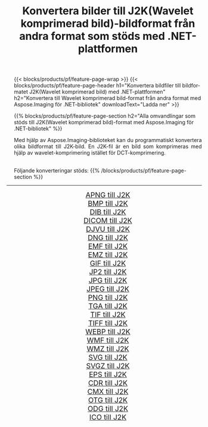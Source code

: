 ﻿---
title: Konvertera bilder till J2K(Wavelet komprimerad bild)-bildformat från andra format som stöds med .NET-plattformen 
weight: 3920
url: /sv/net/conversion/to/j2k 
lang: sv
langdirlevel: 2
locales: zh-hans,ja,it,ru,de,es,fr,nl,id,lt,pl,pt,vi,tr,ko,zh-hant,ar,hi,th,sv,cs,uk,he
description: Med Aspose.Imaging för .NET-bibliotek är det lätt att konvertera till J2K(Wavelet komprimerad bild) från andra bildformat som stöds
---

{{< blocks/products/pf/feature-page-wrap >}}
{{< blocks/products/pf/feature-page-header h1="Konvertera bildfiler till bildformatet J2K(Wavelet komprimerad bild) med .NET-plattformen" h2="Konvertera till Wavelet komprimerad bild-format från andra format med Aspose.Imaging för .NET-bibliotek" downloadText="Ladda ner" >}}


{{% blocks/products/pf/feature-page-section  h2="Alla omvandlingar som stöds till J2K(Wavelet komprimerad bild)-format med Aspose.Imaging för .NET-bibliotek" %}}
<p align=justify>Med hjälp av Aspose.Imaging-biblioteket kan du programmatiskt konvertera olika bildformat till J2K-bild. En J2K-fil är en bild som komprimeras med hjälp av wavelet-komprimering istället för DCT-komprimering.</p>
<br/>
Följande konverteringar stöds:
{{% /blocks/products/pf/feature-page-section %}}
<div class="container-fluid productfamilypage bg-gray">
    <div class="convertypes bg-gray agp-content section">
        <div class="container">
		<hr style="margin-left:-20px;"/>
		<div class="row other-converters" style="gap: 10px;font-size: 19px;text-align:center;">
		    <div class='col-md-2 other-converter remove-lp remove-rp'><a href="/imaging/sv/net/conversion/apng-to-j2k" style="padding:15px;">APNG till J2K</a></div>
<div class='col-md-2 other-converter remove-lp remove-rp'><a href="/imaging/sv/net/conversion/bmp-to-j2k" style="padding:15px;">BMP till J2K</a></div>
<div class='col-md-2 other-converter remove-lp remove-rp'><a href="/imaging/sv/net/conversion/dib-to-j2k" style="padding:15px;">DIB till J2K</a></div>
<div class='col-md-2 other-converter remove-lp remove-rp'><a href="/imaging/sv/net/conversion/dicom-to-j2k" style="padding:15px;">DICOM till J2K</a></div>
<div class='col-md-2 other-converter remove-lp remove-rp'><a href="/imaging/sv/net/conversion/djvu-to-j2k" style="padding:15px;">DJVU till J2K</a></div>
<div class='col-md-2 other-converter remove-lp remove-rp'><a href="/imaging/sv/net/conversion/dng-to-j2k" style="padding:15px;">DNG till J2K</a></div>
<div class='col-md-2 other-converter remove-lp remove-rp'><a href="/imaging/sv/net/conversion/emf-to-j2k" style="padding:15px;">EMF till J2K</a></div>
<div class='col-md-2 other-converter remove-lp remove-rp'><a href="/imaging/sv/net/conversion/emz-to-j2k" style="padding:15px;">EMZ till J2K</a></div>
<div class='col-md-2 other-converter remove-lp remove-rp'><a href="/imaging/sv/net/conversion/gif-to-j2k" style="padding:15px;">GIF till J2K</a></div>
<div class='col-md-2 other-converter remove-lp remove-rp'><a href="/imaging/sv/net/conversion/jp2-to-j2k" style="padding:15px;">JP2 till J2K</a></div>
<div class='col-md-2 other-converter remove-lp remove-rp'><a href="/imaging/sv/net/conversion/jpg-to-j2k" style="padding:15px;">JPG till J2K</a></div>
<div class='col-md-2 other-converter remove-lp remove-rp'><a href="/imaging/sv/net/conversion/jpeg-to-j2k" style="padding:15px;">JPEG till J2K</a></div>
<div class='col-md-2 other-converter remove-lp remove-rp'><a href="/imaging/sv/net/conversion/png-to-j2k" style="padding:15px;">PNG till J2K</a></div>
<div class='col-md-2 other-converter remove-lp remove-rp'><a href="/imaging/sv/net/conversion/tga-to-j2k" style="padding:15px;">TGA till J2K</a></div>
<div class='col-md-2 other-converter remove-lp remove-rp'><a href="/imaging/sv/net/conversion/tif-to-j2k" style="padding:15px;">TIF till J2K</a></div>
<div class='col-md-2 other-converter remove-lp remove-rp'><a href="/imaging/sv/net/conversion/tiff-to-j2k" style="padding:15px;">TIFF till J2K</a></div>
<div class='col-md-2 other-converter remove-lp remove-rp'><a href="/imaging/sv/net/conversion/webp-to-j2k" style="padding:15px;">WEBP till J2K</a></div>
<div class='col-md-2 other-converter remove-lp remove-rp'><a href="/imaging/sv/net/conversion/wmf-to-j2k" style="padding:15px;">WMF till J2K</a></div>
<div class='col-md-2 other-converter remove-lp remove-rp'><a href="/imaging/sv/net/conversion/wmz-to-j2k" style="padding:15px;">WMZ till J2K</a></div>
<div class='col-md-2 other-converter remove-lp remove-rp'><a href="/imaging/sv/net/conversion/svg-to-j2k" style="padding:15px;">SVG till J2K</a></div>
<div class='col-md-2 other-converter remove-lp remove-rp'><a href="/imaging/sv/net/conversion/svgz-to-j2k" style="padding:15px;">SVGZ till J2K</a></div>
<div class='col-md-2 other-converter remove-lp remove-rp'><a href="/imaging/sv/net/conversion/eps-to-j2k" style="padding:15px;">EPS till J2K</a></div>
<div class='col-md-2 other-converter remove-lp remove-rp'><a href="/imaging/sv/net/conversion/cdr-to-j2k" style="padding:15px;">CDR till J2K</a></div>
<div class='col-md-2 other-converter remove-lp remove-rp'><a href="/imaging/sv/net/conversion/cmx-to-j2k" style="padding:15px;">CMX till J2K</a></div>
<div class='col-md-2 other-converter remove-lp remove-rp'><a href="/imaging/sv/net/conversion/otg-to-j2k" style="padding:15px;">OTG till J2K</a></div>
<div class='col-md-2 other-converter remove-lp remove-rp'><a href="/imaging/sv/net/conversion/odg-to-j2k" style="padding:15px;">ODG till J2K</a></div>
<div class='col-md-2 other-converter remove-lp remove-rp'><a href="/imaging/sv/net/conversion/ico-to-j2k" style="padding:15px;">ICO till J2K</a></div>
                </div>
        </div>
    </div>
</div>
<br/>

